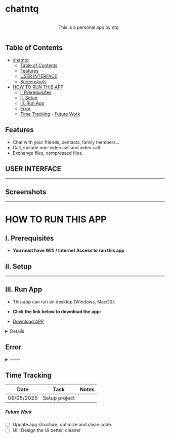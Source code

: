 # chatntq
<div style="display: flex;">
  <div style="flex: 1;">
    <a href="https://www.facebook.com/quang.nguyenthe.710"></a>
  </div>
  
  <div style="flex: 2;">
    <p>This is a personal app by ntq
</p>
  </div>
</div>


## Table of Contents

- [chatntq](#chatntq)
  - [Table of Contents](#table-of-contents)
  - [Features](#features)
  - [USER INTERFACE](#user-interface)
  - [Screenshots](#screenshots)
- [HOW TO RUN THIS APP](#how-to-run-this-app)
  - [I. Prerequisites](#i-prerequisites)
  - [II. Setup](#ii-setup)
  - [III. Run App](#iii-run-app)
  - [Error](#error)
  - [Time Tracking](#time-tracking)
        - [Future Work](#future-work)

## Features

* Chat with your friends, contacts, family members...
* Call, include non-video call and video call.
* Exchange files, compressed files.

## USER INTERFACE

-----

## Screenshots

-----

# HOW TO RUN THIS APP 

## I. Prerequisites

- **You must have Wifi / Internet Access to run this app**

## II. Setup

-----

## III. Run App

- This app can run on desktop (Windows, MacOS).

- **Click the link below to download the app:**

- [Download APP](https://github.com/thequang-ntq/chatntq)

<details>

-----

</details>


## Error
<details>
   
<summary>-----</summary>

------

</details>


## Time Tracking

| Date         | Task                | Notes                                               |
|--------------|---------------------|-----------------------------------------------------|
| 09/05/2025     | Setup project     |                                                     |

##### Future Work
- [ ] Update app structure, optimize and clean code.
- [ ] UI : Design the UI better, cleaner
